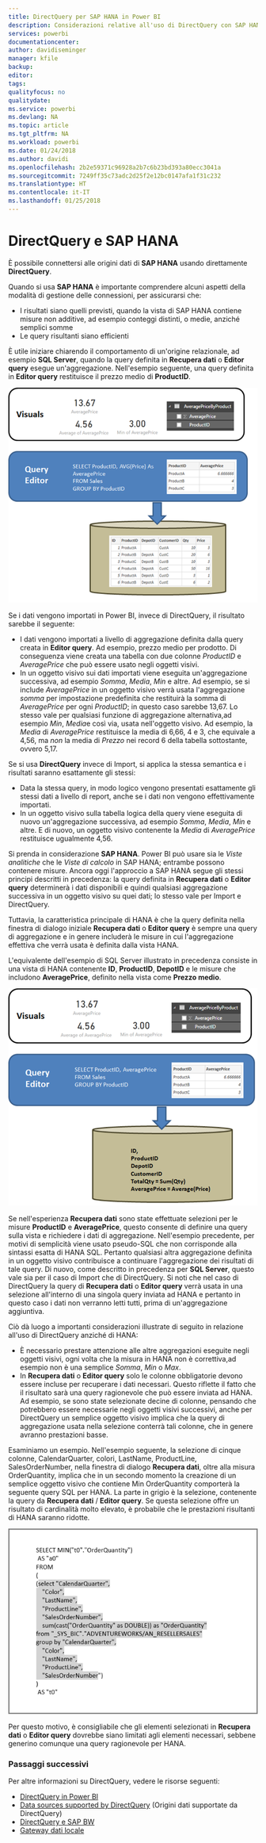 ```yaml
---
title: DirectQuery per SAP HANA in Power BI
description: Considerazioni relative all'uso di DirectQuery con SAP HANA
services: powerbi
documentationcenter: 
author: davidiseminger
manager: kfile
backup: 
editor: 
tags: 
qualityfocus: no
qualitydate: 
ms.service: powerbi
ms.devlang: NA
ms.topic: article
ms.tgt_pltfrm: NA
ms.workload: powerbi
ms.date: 01/24/2018
ms.author: davidi
ms.openlocfilehash: 2b2e59371c96928a2b7c6b23bd393a80ecc3041a
ms.sourcegitcommit: 7249ff35c73adc2d25f2e12bc0147afa1f31c232
ms.translationtype: HT
ms.contentlocale: it-IT
ms.lasthandoff: 01/25/2018
---
```

# <a name="directquery-and-sap-hana"></a>DirectQuery e SAP HANA
È possibile connettersi alle origini dati di **SAP HANA** usando direttamente **DirectQuery**.

Quando si usa **SAP HANA** è importante comprendere alcuni aspetti della modalità di gestione delle connessioni, per assicurarsi che:

* I risultati siano quelli previsti, quando la vista di SAP HANA contiene misure non additive, ad esempio conteggi distinti, o medie, anziché semplici somme
* Le query risultanti siano efficienti

È utile iniziare chiarendo il comportamento di un'origine relazionale, ad esempio **SQL Server**, quando la query definita in **Recupera dati** o **Editor query** esegue un'aggregazione. Nell'esempio seguente, una query definita in **Editor query** restituisce il prezzo medio di **ProductID**.

![](media/desktop-directquery-sap-hana/directquery-sap-hana_01.png)

Se i dati vengono importati in Power BI, invece di DirectQuery, il risultato sarebbe il seguente:

* I dati vengono importati a livello di aggregazione definita dalla query creata in **Editor query**. Ad esempio, prezzo medio per prodotto. Di conseguenza viene creata una tabella con due colonne *ProductID* e *AveragePrice* che può essere usato negli oggetti visivi.
* In un oggetto visivo sui dati importati viene eseguita un'aggregazione successiva, ad esempio *Somma*, *Media*, *Min* e altre.  Ad esempio, se si include *AveragePrice* in un oggetto visivo verrà usata l'aggregazione *somma* per impostazione predefinita che restituirà la somma di *AveragePrice* per ogni *ProductID*; in questo caso sarebbe 13,67. Lo stesso vale per qualsiasi funzione di aggregazione alternativa,ad esempio *Min*, *Media*e così via, usata nell'oggetto visivo. Ad esempio, la *Media* di *AveragePrice* restituisce la media di 6,66, 4 e 3, che equivale a 4,56, ma *non* la media di *Prezzo* nei record 6 della tabella sottostante, ovvero 5,17.

Se si usa **DirectQuery** invece di Import, si applica la stessa semantica e i risultati saranno esattamente gli stessi:

* Data la stessa query, in modo logico vengono presentati esattamente gli stessi dati a livello di report, anche se i dati non vengono effettivamente importati.
* In un oggetto visivo sulla tabella logica della query viene eseguita di nuovo un'aggregazione successiva, ad esempio *Somma*, *Media*, *Min* e altre. E di nuovo, un oggetto visivo contenente la *Media* di *AveragePrice* restituisce ugualmente 4,56.

Si prenda in considerazione **SAP HANA**. Power BI può usare sia le *Viste analitiche* che le *Viste di calcolo* in SAP HANA; entrambe possono contenere misure. Ancora oggi l'approccio a SAP HANA segue gli stessi principi descritti in precedenza: la query definita in **Recupera dati** o **Editor query** determinerà i dati disponibili e quindi qualsiasi aggregazione successiva in un oggetto visivo su quei dati; lo stesso vale per Import e DirectQuery.

Tuttavia, la caratteristica principale di HANA è che la query definita nella finestra di dialogo iniziale **Recupera dati** o **Editor query** è sempre una query di aggregazione e in genere includerà le misure in cui l'aggregazione effettiva che verrà usata è definita dalla vista HANA.

L'equivalente dell'esempio di SQL Server illustrato in precedenza consiste in una vista di HANA contenente **ID**, **ProductID**, **DepotID** e le misure che includono **AveragePrice**, definito nella vista come **Prezzo medio**.

![](media/desktop-directquery-sap-hana/directquery-sap-hana_02.png)

Se nell'esperienza **Recupera dati** sono state effettuate selezioni per le misure **ProductID** e **AveragePrice**, questo consente di definire una query sulla vista e richiedere i dati di aggregazione. Nell'esempio precedente, per motivi di semplicità viene usato pseudo-SQL che non corrisponde alla sintassi esatta di HANA SQL. Pertanto qualsiasi altra aggregazione definita in un oggetto visivo contribuisce a continuare l'aggregazione dei risultati di tale query. Di nuovo, come descritto in precedenza per **SQL Server**, questo vale sia per il caso di Import che di DirectQuery. Si noti che nel caso di DirectQuery la query di **Recupera dati** o **Editor query** verrà usata in una selezione all'interno di una singola query inviata ad HANA e pertanto in questo caso i dati non verranno letti tutti, prima di un'aggregazione aggiuntiva.

Ciò dà luogo a importanti considerazioni illustrate di seguito in relazione all'uso di DirectQuery anziché di HANA:

* È necessario prestare attenzione alle altre aggregazioni eseguite negli oggetti visivi, ogni volta che la misura in HANA non è correttiva,ad esempio non è una semplice *Somma*, *Min* o *Max*.
* In **Recupera dati** o **Editor query** solo le colonne obbligatorie devono essere incluse per recuperare i dati necessari. Questo riflette il fatto che il risultato sarà una query ragionevole che può essere inviata ad HANA. Ad esempio, se sono state selezionate decine di colonne, pensando che potrebbero essere necessarie negli oggetti visivi successivi, anche per DirectQuery un semplice oggetto visivo implica che la query di aggregazione usata nella selezione conterrà tali colonne, che in genere avranno prestazioni basse.

Esaminiamo un esempio. Nell'esempio seguente, la selezione di cinque colonne, CalendarQuarter, colori, LastName, ProductLine, SalesOrderNumber, nella finestra di dialogo **Recupera dati**, oltre alla misura OrderQuantity, implica che in un secondo momento la creazione di un semplice oggetto visivo che contiene Min OrderQuantity comporterà la seguente query SQL per HANA. La parte in grigio è la selezione, contenente la query da **Recupera dati** / **Editor query**. Se questa selezione offre un risultato di cardinalità molto elevato, è probabile che le prestazioni risultanti di HANA saranno ridotte.

![](media/desktop-directquery-sap-hana/directquery-sap-hana_03.png)

Per questo motivo, è consigliabile che gli elementi selezionati in **Recupera dati** o **Editor query** dovrebbe siano limitati agli elementi necessari, sebbene generino comunque una query ragionevole per HANA.

### <a name="next-steps"></a>Passaggi successivi
Per altre informazioni su DirectQuery, vedere le risorse seguenti:

* [DirectQuery in Power BI](desktop-directquery-about.md)
* [Data sources supported by DirectQuery](desktop-directquery-data-sources.md) (Origini dati supportate da DirectQuery)
* [DirectQuery e SAP BW](desktop-directquery-sap-bw.md)
* [Gateway dati locale](service-gateway-onprem.md)

